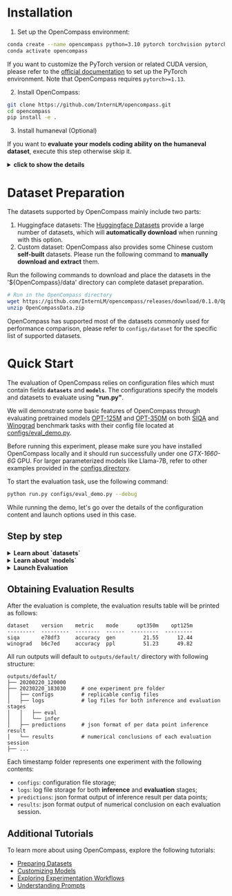 # Installation

1. Set up the OpenCompass environment:

```bash
conda create --name opencompass python=3.10 pytorch torchvision pytorch-cuda -c nvidia -c pytorch -y
conda activate opencompass
```

If you want to customize the PyTorch version or related CUDA version, please refer to the [official documentation](https://pytorch.org/get-started/locally/) to set up the PyTorch environment. Note that OpenCompass requires `pytorch>=1.13`.

2. Install OpenCompass:

```bash
git clone https://github.com/InternLM/opencompass.git
cd opencompass
pip install -e .
```

3. Install humaneval (Optional)

If you want to **evaluate your models coding ability on the humaneval dataset**, execute this step otherwise skip it.

<details>
<summary><b>click to show the details</b></summary>

```bash
git clone https://github.com/openai/human-eval.git
cd human-eval
pip install -r requirements.txt
pip install -e .
cd ..
```

Please read the comments in `human_eval/execution.py` **lines 48-57** to understand the potential risks of executing the model generation code. If you accept these risks, uncomment **line 58** to enable code execution evaluation.

</details>

# Dataset Preparation

The datasets supported by OpenCompass mainly include two parts:

1. Huggingface datasets: The [Huggingface Datasets](https://huggingface.co/datasets) provide a large number of datasets, which will **automatically download** when running with this option.
2. Custom dataset: OpenCompass also provides some Chinese custom **self-built** datasets. Please run the following command to **manually download and extract** them.

Run the following commands to download and place the datasets in the '${OpenCompass}/data' directory can complete dataset preparation.

```bash
# Run in the OpenCompass directory
wget https://github.com/InternLM/opencompass/releases/download/0.1.0/OpenCompassData.zip
unzip OpenCompassData.zip
```

OpenCompass has supported most of the datasets commonly used for performance comparison, please refer to `configs/dataset` for the specific list of supported datasets.

# Quick Start

The evaluation of OpenCompass relies on configuration files which must contain fields **`datasets`** and **`models`**.
The configurations specify the models and datasets to evaluate using **"run.py"**.

We will demonstrate some basic features of OpenCompass through evaluating pretrained models [OPT-125M]((https://huggingface.co/facebook/opt-125m)) and [OPT-350M](https://huggingface.co/facebook/opt-350m) on both [SIQA](https://huggingface.co/datasets/social_i_qa) and [Winograd](https://huggingface.co/datasets/winogrande) benchmark tasks with their config file located at [configs/eval_demo.py](https://github.com/InternLM/opencompass/blob/main/configs/eval_demo.py).

Before running this experiment, please make sure you have installed OpenCompass locally and it should run successfully under one _GTX-1660-6G_ GPU.
For larger parameterized models like Llama-7B, refer to other examples provided in the [configs directory](https://github.com/InternLM/opencompass/tree/main/configs).

To start the evaluation task, use the following command:

```bash
python run.py configs/eval_demo.py --debug
```

While running the demo, let's go over the details of the configuration content and launch options used in this case.

## Step by step

<details>
<summary><b>Learn about `datasets`</b></summary>

```python
from mmengine.config import read_base              

with read_base():
    # Read the required dataset configurations directly from the preset dataset configurations
    from .datasets.winograd.winograd_ppl import winograd_datasets   # ppl inference
    from .datasets.siqa.siqa_gen import siqa_datasets               # gen inference

datasets = [*siqa_datasets, *winograd_datasets]   # Concatenate the datasets to be evaluated into the datasets field
```

Various dataset configurations are available in [configs/datasets](https://github.com/InternLM/OpenCompass/blob/main/configs/datasets). 
Some datasets have two types of configuration files within their folders named `'ppl'` and `'gen'`, representing different evaluation methods. Specifically, `'ppl'` represents discriminative evaluation, while `'gen'` stands for generative evaluation. 

[configs/datasets/collections](https://github.com/InternLM/OpenCompass/blob/main/configs/datasets/collections) contains various collections of datasets for comprehensive evaluation purposes.

</details>

<details>
<summary><b>Learn about `models`</b></summary>

The pretrained models 'facebook/opt-350m' and 'facebook/opt-125m' from HuggingFace supports automatic downloading.

```python
# Evaluate models supported by HuggingFace's `AutoModelForCausalLM` using `HuggingFaceCausalLM`
from opencompass.models import HuggingFaceCausalLM

# OPT-350M
opt350m = dict(
       type=HuggingFaceCausalLM,
       # Initialization parameters for `HuggingFaceCausalLM`
       path='facebook/opt-350m',
       tokenizer_path='facebook/opt-350m',
       tokenizer_kwargs=dict(
           padding_side='left',
           truncation_side='left',
           proxies=None,
           trust_remote_code=True),
       model_kwargs=dict(device_map='auto'),
       max_seq_len=2048,
       # Common parameters for all models, not specific to HuggingFaceCausalLM's initialization parameters
       abbr='opt350m',                    # Model abbreviation for result display
       max_out_len=100,                   # Maximum number of generated tokens       
       batch_size=64,                     # batchsize
       run_cfg=dict(num_gpus=1),          # Run configuration for specifying resource requirements
    )

# OPT-125M
opt125m = dict(
       type=HuggingFaceCausalLM,
       # Initialization parameters for `HuggingFaceCausalLM`
       path='facebook/opt-125m',
       tokenizer_path='facebook/opt-125m',
       tokenizer_kwargs=dict(
           padding_side='left',
           truncation_side='left',
           proxies=None,
           trust_remote_code=True),
       model_kwargs=dict(device_map='auto'),
       max_seq_len=2048,
       # Common parameters for all models, not specific to HuggingFaceCausalLM's initialization parameters
       abbr='opt125m',                # Model abbreviation for result display
       max_out_len=100,               # Maximum number of generated tokens  
       batch_size=128,                # batchsize
       run_cfg=dict(num_gpus=1),      # Run configuration for specifying resource requirements
    )

models = [opt350m, opt125m]
```

</details>

<details>
<summary><b>Launch Evaluation</b></summary>

First, we can start the task in **debug mode** to check for any exceptions in model loading, dataset reading, or incorrect cache usage.

```shell
python run.py configs/eval_demo.py -w outputs/demo --debug
```

However, in `--debug` mode, tasks are executed sequentially. After confirming that everything is correct, you
can disable the `--debug` mode to fully utilize multiple GPUs.

```shell
python run.py configs/eval_demo.py -w outputs/demo
```

Here are some parameters related to evaluation that can help you configure more efficient inference tasks based on your environment:

- `-w outputs/demo`: Directory to save evaluation logs and results.
- `-r`: Restart the previous (interrupted) evaluation.
- `--mode all`: Specify a specific stage of the task.
  - all: Perform a complete evaluation, including inference and evaluation.
  - infer: Perform inference on each dataset.
  - eval: Perform evaluation based on the inference results.
  - viz: Display evaluation results only.
- `--max-partition-size 2000`: Dataset partition size. Some datasets may be large, and using this parameter can split them into multiple sub-tasks to efficiently utilize resources. However, if the partition is too fine, the overall speed may be slower due to longer model loading times.
- `--max-num-workers 32`: Maximum number of parallel tasks. In distributed environments such as Slurm, this parameter specifies the maximum number of submitted tasks. In a local environment, it specifies the maximum number of tasks executed in parallel. Note that the actual number of parallel tasks depends on the available GPU resources and may not be equal to this number.

If you are not performing the evaluation on your local machine but using a Slurm cluster, you can specify the following parameters:

- `--slurm`: Submit tasks using Slurm on the cluster.
- `--partition(-p) my_part`: Slurm cluster partition.
- `--retry 2`: Number of retries for failed tasks.

</details>

## Obtaining Evaluation Results

After the evaluation is complete, the evaluation results table will be printed as follows:

```text
dataset    version    metric    mode      opt350m    opt125m
---------  ---------  --------  ------  ---------  ---------
siqa       e78df3     accuracy  gen         21.55      12.44
winograd   b6c7ed     accuracy  ppl         51.23      49.82
```

All run outputs will default to `outputs/default/` directory with following structure:

```text
outputs/default/
├── 20200220_120000
├── 20230220_183030     # one experiment pre folder
│   ├── configs         # replicable config files
│   ├── logs            # log files for both inference and evaluation stages
│   │   ├── eval
│   │   └── infer
│   ├── predictions     # json format of per data point inference result
│   └── results         # numerical conclusions of each evaluation session
├── ...
```

Each timestamp folder represents one experiment with the following contents:

- `configs`: configuration file storage;
- `logs`: log file storage for both **inference** and **evaluation** stages;
- `predictions`: json format output of inference result per data points;
- `results`: json format output of numerical conclusion on each evaluation session.

## Additional Tutorials

To learn more about using OpenCompass, explore the following tutorials:

- [Preparing Datasets](./user\_guides/dataset\_prepare.md)
- [Customizing Models](./user\_guides/models.md)
- [Exploring Experimentation Workflows](./user\_guides/experimentation.md)
- [Understanding Prompts](./prompt/overview.md)
